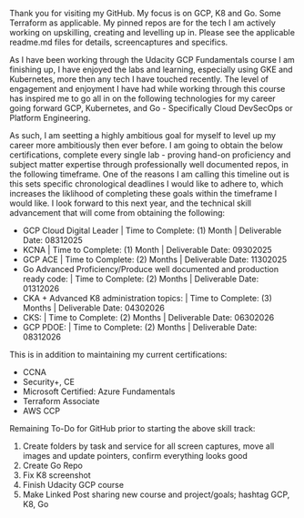 Thank you for visiting my GitHub. My focus is on GCP, K8 and Go. Some Terraform as applicable. My pinned repos are for the tech I am actively working on upskilling, creating and levelling up in. Please see the applicable readme.md files for details, screencaptures and specifics. 

As I have been working through the Udacity GCP Fundamentals course I am finishing up, I have enjoyed the labs and learning, especially using GKE and Kubernetes, more then any tech I have touched recently. The level of engagement and enjoyment I have had while working through this course has inspired me to go all in on the following technologies for my career going forward GCP, Kubernetes, and Go - Specifically Cloud DevSecOps or Platform Engineering.

As such, I am seetting a highly ambitious goal for myself to level up my career more ambitiously then ever before. I am going to obtain the below certifications, complete every single lab - proving hand-on proficiency and subject matter expertise through professionally well documented repos, in the following timeframe. One of the reasons I am calling this timeline out is this sets specific chronological deadlines I would like to adhere to, which increases the liklihood of completing these goals within the timeframe I would like. I look forward to this next year, and the technical skill advancement that will come from obtaining the following:

- GCP Cloud Digital Leader | Time to Complete: (1) Month | Deliverable Date: 08312025
- KCNA | Time to Complete: (1) Month | Deliverable Date: 09302025
- GCP ACE | Time to Complete: (2) Months | Deliverable Date: 11302025
- Go Advanced Proficiency/Produce well documented and production ready code: | Time to Complete: (2) Months | Deliverable Date: 01312026
- CKA + Advanced K8 administration topics: | Time to Complete: (3) Months | Deliverable Date: 04302026
- CKS: | Time to Complete: (2) Months | Deliverable Date: 06302026
- GCP PDOE: | Time to Complete: (2) Months | Deliverable Date: 08312026

This is in addition to maintaining my current certifications:

- CCNA 
- Security+, CE
- Microsoft Certified: Azure Fundamentals
- Terraform Associate
- AWS CCP

Remaining To-Do for GitHub prior to starting the above skill track:
1. Create folders by task and service for all screen captures, move all images and update pointers, confirm everything looks good
2. Create Go Repo
3. Fix K8 screenshot
4. Finish Udacity GCP course 
5. Make Linked Post sharing new course and project/goals; hashtag GCP, K8, Go


